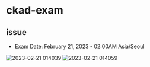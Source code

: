 # ckad-exam

## issue
- Exam Date: February 21, 2023 - 02:00AM Asia/Seoul

![2023-02-21 014039](https://user-images.githubusercontent.com/39426740/220244502-5a099814-8cb2-449c-b856-6111170c0dfe.png)
![2023-02-21 014059](https://user-images.githubusercontent.com/39426740/220244523-880f5407-9cdc-4075-b8bb-83937fef1c70.png)
